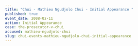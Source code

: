 ```yaml
---
title: "Chui - Mathieu Ngudjolo Chui - Initial Appearance "
published: true
event_date: 2008-02-11
action: Initial Appearance
case: the-prosecutor-v-chui
accused: mathieu-ngudjolo-chui
slug: chui-events-mathieu-ngudjolo-chui-initial-appearance
---
```

